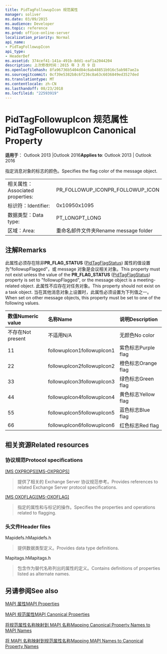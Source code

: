 ```yaml
---
title: PidTagFollowupIcon 规范属性
manager: soliver
ms.date: 03/09/2015
ms.audience: Developer
ms.topic: reference
ms.prod: office-online-server
localization_priority: Normal
api_name:
- PidTagFollowupIcon
api_type:
- HeaderDef
ms.assetid: 374cef41-141a-491b-8dd1-eaf1a2044204
description: 上次修改时间：2015 年 3 月 9 日
ms.openlocfilehash: 8fa96736b5404d84c6ab48851b916c5ab987ae2a
ms.sourcegitcommit: 0cf39e5382b8c6f236c8a63c6036849ed3527ded
ms.translationtype: MT
ms.contentlocale: zh-CN
ms.lasthandoff: 08/23/2018
ms.locfileid: "22593919"
---
```

# <a name="pidtagfollowupicon-canonical-property"></a><span data-ttu-id="96583-103">PidTagFollowupIcon 规范属性</span><span class="sxs-lookup"><span data-stu-id="96583-103">PidTagFollowupIcon Canonical Property</span></span>

  
  
<span data-ttu-id="96583-104">**适用于**： Outlook 2013 |Outlook 2016</span><span class="sxs-lookup"><span data-stu-id="96583-104">**Applies to**: Outlook 2013 | Outlook 2016</span></span> 
  
<span data-ttu-id="96583-105">指定消息对象的标志的颜色。</span><span class="sxs-lookup"><span data-stu-id="96583-105">Specifies the flag color of the message object.</span></span>
  
|||
|:-----|:-----|
|<span data-ttu-id="96583-106">相关属性：</span><span class="sxs-lookup"><span data-stu-id="96583-106">Associated properties:</span></span>  <br/> |<span data-ttu-id="96583-107">PR_FOLLOWUP_ICON</span><span class="sxs-lookup"><span data-stu-id="96583-107">PR_FOLLOWUP_ICON</span></span>  <br/> |
|<span data-ttu-id="96583-108">标识符：</span><span class="sxs-lookup"><span data-stu-id="96583-108">Identifier:</span></span>  <br/> |<span data-ttu-id="96583-109">0x1095</span><span class="sxs-lookup"><span data-stu-id="96583-109">0x1095</span></span>  <br/> |
|<span data-ttu-id="96583-110">数据类型：</span><span class="sxs-lookup"><span data-stu-id="96583-110">Data type:</span></span>  <br/> |<span data-ttu-id="96583-111">PT_LONG</span><span class="sxs-lookup"><span data-stu-id="96583-111">PT_LONG</span></span>  <br/> |
|<span data-ttu-id="96583-112">区域：</span><span class="sxs-lookup"><span data-stu-id="96583-112">Area:</span></span>  <br/> |<span data-ttu-id="96583-113">重命名邮件文件夹</span><span class="sxs-lookup"><span data-stu-id="96583-113">Rename message folder</span></span>  <br/> |
   
## <a name="remarks"></a><span data-ttu-id="96583-114">注解</span><span class="sxs-lookup"><span data-stu-id="96583-114">Remarks</span></span>

<span data-ttu-id="96583-115">此属性必须存在除非**PR_FLAG_STATUS** ([PidTagFlagStatus](pidtagflagstatus-canonical-property.md)) 属性的值设置为"followupFlagged"，或 message 对象是会议相关对象。</span><span class="sxs-lookup"><span data-stu-id="96583-115">This property must not exist unless the value of the **PR_FLAG_STATUS** ([PidTagFlagStatus](pidtagflagstatus-canonical-property.md)) property is set to "followupFlagged", or the message object is a meeting-related object.</span></span> <span data-ttu-id="96583-116">此属性不应存在对任务对象。</span><span class="sxs-lookup"><span data-stu-id="96583-116">This property should not exist on a task object.</span></span> <span data-ttu-id="96583-117">当在其他消息对象上设置时，此属性必须设置为下列值之一。</span><span class="sxs-lookup"><span data-stu-id="96583-117">When set on other message objects, this property must be set to one of the following values.</span></span>
  
|<span data-ttu-id="96583-118">**数值**</span><span class="sxs-lookup"><span data-stu-id="96583-118">**Numeric value**</span></span>|<span data-ttu-id="96583-119">**名称**</span><span class="sxs-lookup"><span data-stu-id="96583-119">**Name**</span></span>|<span data-ttu-id="96583-120">**说明**</span><span class="sxs-lookup"><span data-stu-id="96583-120">**Description**</span></span>|
|:-----|:-----|:-----|
|<span data-ttu-id="96583-121">不存在</span><span class="sxs-lookup"><span data-stu-id="96583-121">Not present</span></span>  <br/> |<span data-ttu-id="96583-122">不适用</span><span class="sxs-lookup"><span data-stu-id="96583-122">N/A</span></span>  <br/> |<span data-ttu-id="96583-123">无颜色</span><span class="sxs-lookup"><span data-stu-id="96583-123">No color</span></span>  <br/> |
|<span data-ttu-id="96583-124">1</span><span class="sxs-lookup"><span data-stu-id="96583-124">1</span></span>  <br/> |<span data-ttu-id="96583-125">followupIcon1</span><span class="sxs-lookup"><span data-stu-id="96583-125">followupIcon1</span></span>  <br/> |<span data-ttu-id="96583-126">紫色标志</span><span class="sxs-lookup"><span data-stu-id="96583-126">Purple flag</span></span>  <br/> |
|<span data-ttu-id="96583-127">2</span><span class="sxs-lookup"><span data-stu-id="96583-127">2</span></span>  <br/> |<span data-ttu-id="96583-128">followupIcon2</span><span class="sxs-lookup"><span data-stu-id="96583-128">followupIcon2</span></span>  <br/> |<span data-ttu-id="96583-129">橙色标志</span><span class="sxs-lookup"><span data-stu-id="96583-129">Orange flag</span></span>  <br/> |
|<span data-ttu-id="96583-130">3</span><span class="sxs-lookup"><span data-stu-id="96583-130">3</span></span>  <br/> |<span data-ttu-id="96583-131">followupIcon3</span><span class="sxs-lookup"><span data-stu-id="96583-131">followupIcon3</span></span>  <br/> |<span data-ttu-id="96583-132">绿色标志</span><span class="sxs-lookup"><span data-stu-id="96583-132">Green flag</span></span>  <br/> |
|<span data-ttu-id="96583-133">4</span><span class="sxs-lookup"><span data-stu-id="96583-133">4</span></span>  <br/> |<span data-ttu-id="96583-134">followupIcon4</span><span class="sxs-lookup"><span data-stu-id="96583-134">followupIcon4</span></span>  <br/> |<span data-ttu-id="96583-135">黄色标志</span><span class="sxs-lookup"><span data-stu-id="96583-135">Yellow flag</span></span>  <br/> |
|<span data-ttu-id="96583-136">5</span><span class="sxs-lookup"><span data-stu-id="96583-136">5</span></span>  <br/> |<span data-ttu-id="96583-137">followupIcon5</span><span class="sxs-lookup"><span data-stu-id="96583-137">followupIcon5</span></span>  <br/> |<span data-ttu-id="96583-138">蓝色标志</span><span class="sxs-lookup"><span data-stu-id="96583-138">Blue flag</span></span>  <br/> |
|<span data-ttu-id="96583-139">6</span><span class="sxs-lookup"><span data-stu-id="96583-139">6</span></span>  <br/> |<span data-ttu-id="96583-140">followupIcon6</span><span class="sxs-lookup"><span data-stu-id="96583-140">followupIcon6</span></span>  <br/> |<span data-ttu-id="96583-141">红色标志</span><span class="sxs-lookup"><span data-stu-id="96583-141">Red flag</span></span>  <br/> |
   
## <a name="related-resources"></a><span data-ttu-id="96583-142">相关资源</span><span class="sxs-lookup"><span data-stu-id="96583-142">Related resources</span></span>

### <a name="protocol-specifications"></a><span data-ttu-id="96583-143">协议规范</span><span class="sxs-lookup"><span data-stu-id="96583-143">Protocol specifications</span></span>

<span data-ttu-id="96583-144">[[MS OXPROPS]](http://msdn.microsoft.com/library/f6ab1613-aefe-447d-a49c-18217230b148%28Office.15%29.aspx)</span><span class="sxs-lookup"><span data-stu-id="96583-144">[[MS-OXPROPS]](http://msdn.microsoft.com/library/f6ab1613-aefe-447d-a49c-18217230b148%28Office.15%29.aspx)</span></span>
  
> <span data-ttu-id="96583-145">提供了相关的 Exchange Server 协议规范参考。</span><span class="sxs-lookup"><span data-stu-id="96583-145">Provides references to related Exchange Server protocol specifications.</span></span>
    
<span data-ttu-id="96583-146">[[MS OXOFLAG]](http://msdn.microsoft.com/library/f1e50be4-ed30-4c2a-b5cb-8ff3aaaf9b91%28Office.15%29.aspx)</span><span class="sxs-lookup"><span data-stu-id="96583-146">[[MS-OXOFLAG]](http://msdn.microsoft.com/library/f1e50be4-ed30-4c2a-b5cb-8ff3aaaf9b91%28Office.15%29.aspx)</span></span>
  
> <span data-ttu-id="96583-147">指定的属性和与标记的操作。</span><span class="sxs-lookup"><span data-stu-id="96583-147">Specifies the properties and operations related to flagging.</span></span>
    
### <a name="header-files"></a><span data-ttu-id="96583-148">头文件</span><span class="sxs-lookup"><span data-stu-id="96583-148">Header files</span></span>

<span data-ttu-id="96583-149">Mapidefs.h</span><span class="sxs-lookup"><span data-stu-id="96583-149">Mapidefs.h</span></span>
  
> <span data-ttu-id="96583-150">提供数据类型定义。</span><span class="sxs-lookup"><span data-stu-id="96583-150">Provides data type definitions.</span></span>
    
<span data-ttu-id="96583-151">Mapitags.h</span><span class="sxs-lookup"><span data-stu-id="96583-151">Mapitags.h</span></span>
  
> <span data-ttu-id="96583-152">包含作为替代名称列出的属性的定义。</span><span class="sxs-lookup"><span data-stu-id="96583-152">Contains definitions of properties listed as alternate names.</span></span>
    
## <a name="see-also"></a><span data-ttu-id="96583-153">另请参阅</span><span class="sxs-lookup"><span data-stu-id="96583-153">See also</span></span>



[<span data-ttu-id="96583-154">MAPI 属性</span><span class="sxs-lookup"><span data-stu-id="96583-154">MAPI Properties</span></span>](mapi-properties.md)
  
[<span data-ttu-id="96583-155">MAPI 规范属性</span><span class="sxs-lookup"><span data-stu-id="96583-155">MAPI Canonical Properties</span></span>](mapi-canonical-properties.md)
  
[<span data-ttu-id="96583-156">将规范属性名称映射到 MAPI 名称</span><span class="sxs-lookup"><span data-stu-id="96583-156">Mapping Canonical Property Names to MAPI Names</span></span>](mapping-canonical-property-names-to-mapi-names.md)
  
[<span data-ttu-id="96583-157">将 MAPI 名称映射到规范属性名称</span><span class="sxs-lookup"><span data-stu-id="96583-157">Mapping MAPI Names to Canonical Property Names</span></span>](mapping-mapi-names-to-canonical-property-names.md)

